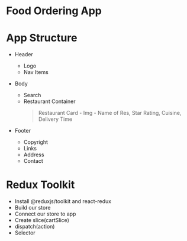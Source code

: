 # Food Ordering App

# App Structure
- Header
    * Logo
    * Nav Items

- Body
    * Search
    * Restaurant Container
        > Restaurant Card
            - Img
            - Name of Res, Star Rating, Cuisine, Delivery Time

- Footer
    * Copyright
    * Links
    * Address
    * Contact


# Redux Toolkit
- Install @reduxjs/toolkit and react-redux
- Build our store
- Connect our store to app
- Create slice(cartSlice)
- dispatch(action)
- Selector